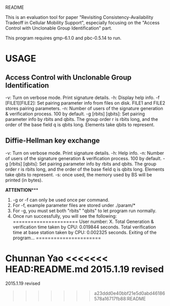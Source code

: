 README 

This is an evaluation tool for paper "Revisiting Consistency-Availability Tradeoff in Cellular
Mobility Support", especially focusing on the "Access Control with Unclonable Group Identification" part. 

This program requires gmp-6.1.0 and pbc-0.5.14 to run. 

USAGE
=====

Access Control with Unclonable Group Identification
---------------------------------------------------
-v: Turn on verbose mode. Print signature details.
-h: Display help info. 
-f [FILE1][FILE2]: Set pairing parameter info from files on disk. FILE1 and FILE2 stores pairing parameters.
-n: Number of users of the signature generation & verification process. 100 by default.
-g [rbits] [qbits]: Set pairing parameter info by rbits and qbits. The group order r is rbits long, and the order of 
the base field q is qbits long. Elements take qbits to represent.

Diffie-Hellman key exchange
---------------------------
-v: Turn on verbose mode. Print signature details.
-h: Help info. 
-n: Number of users of the signature generation & verification process. 100 by default. 
-g [rbits] [qbits]: Set pairing parameter info by rbits and qbits. The group order r is rbits long, and the order of 
the base field q is qbits long. Elements take qbits to represent.
-s: once used, the memory used by BS will be printed (in bytes). 

****************ATTENTION*******************
1. -g or -f can only be used once per command. 
2. For -f, example parameter files are stored under ./param/*
3. For -g, you must set both "rbits" "qbits" to let program run normally.
4. Once run successfully, you will see the following:
======================
User number: X. 
Total Generation & verification time taken by CPU: 0.019844 seconds.
Total verification time at base station taken by CPU: 0.002325 seconds.
Exiting of the program...
======================

Chunnan Yao
<<<<<<< HEAD:README.md
2015.1.19 revised
=======
2015.1.19 revised


>>>>>>> a23ddd0e40bbf21e5d0abd46186578a16717fb88:README
